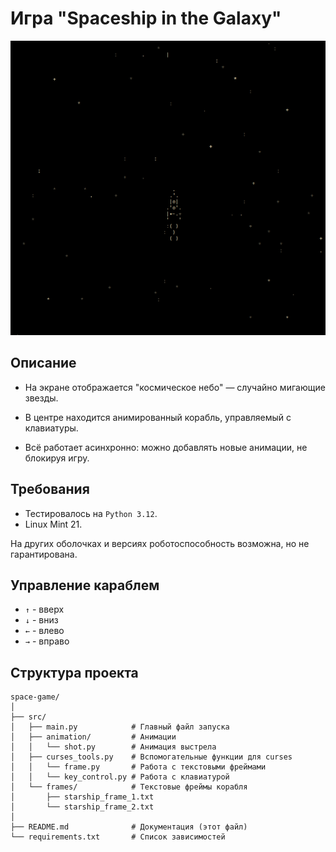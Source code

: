 # Игра "Spaceship in the Galaxy"

![img.png](img.png)

## Описание
- На экране отображается "космическое небо" — случайно мигающие звезды.

- В центре находится анимированный корабль, управляемый с клавиатуры.

- Всё работает асинхронно: можно добавлять новые анимации, не блокируя игру.


## Требования

- Тестировалось на `Python 3.12`.
- Linux Mint 21.

На других оболочках и версиях роботоспособность возможна, но не гарантирована.


## Управление караблем

- `↑` - вверх
- `↓` - вниз
- `←` - влево
- `→` - вправо

## Структура проекта

```
space-game/
│
├── src/
│   ├── main.py            # Главный файл запуска
│   ├── animation/         # Анимации 
│   │   └── shot.py        # Анимация выстрела
│   ├── curses_tools.py    # Вспомогательные функции для curses
│   │   └── frame.py       # Работа с текстовыми фреймами
│   │   └── key_control.py # Работа с клавиатурой
│   └── frames/            # Текстовые фреймы корабля
│       ├── starship_frame_1.txt
│       └── starship_frame_2.txt
│
├── README.md              # Документация (этот файл)
└── requirements.txt       # Список зависимостей

```